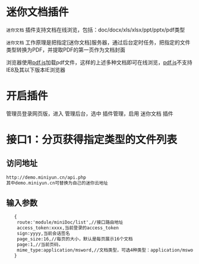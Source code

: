 # 迷你文档插件

`迷你文档` 插件支持文档在线浏览，包括：doc/docx/xls/xlsx/ppt/pptx/pdf类型

`迷你文档` 工作原理是把指定[迷你文档]服务器，通过后台定时任务，把指定的文件类型转换为PDF，并提取PDF的第一页作为文档封面

 浏览器使用[pdf.js]加载pdf文件，这样的上述多种文档即可在线浏览，[pdf.js]不支持IE8及其以下版本IE浏览器


# 开启插件

管理员登录网页版，进入 管理后台，选中 插件管理，启用 迷你文档 插件

# 接口1：分页获得指定类型的文件列表
## 访问地址

```html
http://demo.miniyun.cn/api.php
其中demo.miniyun.cn可替换为自己的迷你云地址

```


## 输入参数
```html
   {
    route:'module/miniDoc/list',//接口路由地址
    access_token:xxxx,当前登录的access_token
    sign:yyyy,当前会话签名
    page_size:16,//每页的大小，默认是每页展示16个文档
    page:1,//当前页码，
    mime_type:application/msword,//文档类型，可选4种类型：application/msword application/mspowerpoint application/msexcel application/pdf
   }
  ```


[pdf.js]:https://github.com/mozilla/pdf.js